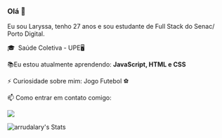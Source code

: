 ### Olá 👋
Eu sou Laryssa, tenho 27 anos e sou estudante de Full Stack do Senac/ Porto Digital. 


🎓 &nbsp;Saúde Coletiva - UPE:desktop_computer:

:books:Eu estou atualmente aprendendo: <strong>JavaScript, HTML e CSS</strong>

⚡ Curiosidade sobre mim: Jogo Futebol :soccer:

📫 Como entrar em contato comigo:
<div align="left">
  <a href="https://www.linkedin.com/in/laryssa-arruda-02a9b5274/" alt="Linkedin">
  <img src="https://img.shields.io/badge/-Linkedin-0e76a8?style=flat-square&logo=Linkedin&logoColor=white&link=LINK-DO-SEU-LINKEDIN" /></a>

  
  ![arrudalary's Stats](https://github-readme-stats.vercel.app/api?username=arrudalary&theme=dark&show_icons=true&hide_border=false&count_private=true)
  



